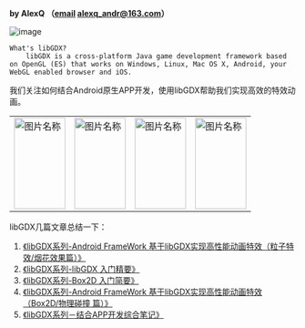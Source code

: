 **by AlexQ （[email](alexq_andr@163.com) alexq_andr@163.com）**

![image](https://libgdx.badlogicgames.com/img/logo.png)

	What's libGDX?
		libGDX is a cross-platform Java game development framework based on OpenGL (ES) that works on Windows, Linux, Mac OS X, Android, your WebGL enabled browser and iOS.

我们关注如何结合Android原生APP开发，使用libGDX帮助我们实现高效的特效动画。


<table>
<tr> 
<td><img src="http://7xox5k.com1.z0.glb.clouddn.com/Untitled.gif" width = "90" height = "160" alt="图片名称"/></td>
<td><img src="http://7xox5k.com1.z0.glb.clouddn.com/box2d-demo-total.gif" width = "90" height = "160" alt="图片名称" /></td>
<td><img src="http://7xox5k.com1.z0.glb.clouddn.com/balloon.gif" width = "90" height = "160" alt="图片名称"/></td>
<td><img src="http://7xox5k.com1.z0.glb.clouddn.com/box2dgift.gif" width = "90" height = "160" alt="图片名称"/></td>
</tr>
</table>


libGDX几篇文章总结一下：

1. [《libGDX系列-Android FrameWork 基于libGDX实现高性能动画特效（粒子特效/烟花效果篇）》](http://alexq.farbox.com/post/2015-12-11)
2. [《libGDX系列-libGDX 入门精要》](http://alexq.farbox.com/post/libgdx)
3. [《libGDX系列-Box2D 入门简要》](http://alexq.farbox.com/post/box2d-ru-men-jian-yao)
4. [《libGDX系列-Android FrameWork 基于libGDX实现高性能动画特效（Box2D/物理碰撞 篇）》](http://alexq.farbox.com/post/android-framework-ji-yu-libgdxshi-xian-gao-xing-neng-dong-hua-te-xiao-box2d/wu-li-peng-zhuang-pian)
5. [《libGDX系列－结合APP开发综合笔记》](http://alexq.farbox.com/post/libgdxxi-lie-ji-yu-appzong-he-bi-ji)